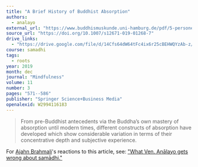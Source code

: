 ```yaml
---
title: "A Brief History of Buddhist Absorption"
authors:
  - analayo
external_url: "https://www.buddhismuskunde.uni-hamburg.de/pdf/5-personen/analayo/briefhistoryjhana.pdf"
source_url: "https://doi.org/10.1007/s12671-019-01268-7"
drive_links:
  - "https://drive.google.com/file/d/14Cfs64dW64tFc4ix6r25cBEHWQYzAb-z/view?usp=drivesdk"
course: samadhi
tags:
  - roots
year: 2019
month: dec
journal: "Mindfulness"
volume: 11
number: 3
pages: "571--586"
publisher: "Springer Science+Business Media"
openalexid: W2994116183
---
```


> From pre-Buddhist antecedents via the Buddha’s own mastery of absorption until
modern times, different constructs of absorption have developed which show considerable variation in terms of their concentrative depth and subjective experience.

For [Ajahn Brahmali](/authors/brahmali)'s reactions to this article, see: ["What Ven. Anālayo gets wrong about samādhi."](https://discourse.suttacentral.net/t/what-ven-analayo-gets-wrong-about-samadhi-a-review-of-a-brief-history-of-buddhist-absorption/33175?u=khemarato.bhikkhu)
